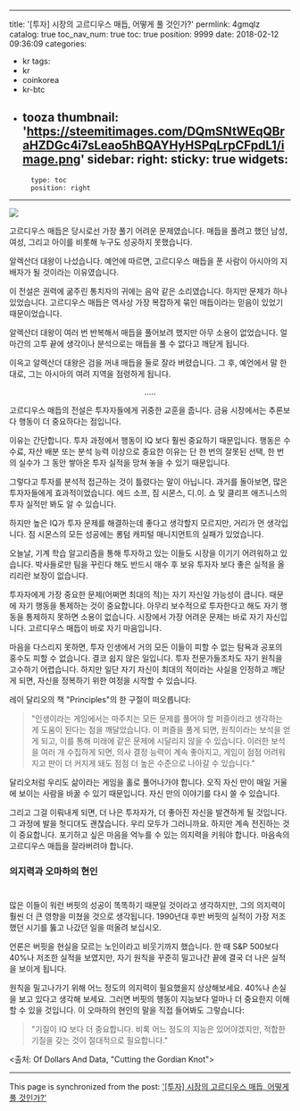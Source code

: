 
---
title: '[투자]  시장의 고르디우스 매듭, 어떻게 풀 것인가?'
permlink: 4gmqlz
catalog: true
toc_nav_num: true
toc: true
position: 9999
date: 2018-02-12 09:36:09
categories:
- kr
tags:
- kr
- coinkorea
- kr-btc
- tooza
thumbnail: 'https://steemitimages.com/DQmSNtWEqQBraHZDGc4i7sLeao5hBQAYHyHSPqLrpCFpdL1/image.png'
sidebar:
    right:
        sticky: true
widgets:
    -
        type: toc
        position: right
---


![](https://steemitimages.com/DQmSNtWEqQBraHZDGc4i7sLeao5hBQAYHyHSPqLrpCFpdL1/image.png)

고르디우스 매듭은 당시로선 가장 풀기 어려운 문제였습니다.  매듭을 풀려고 했던 남성, 여성, 그리고 아이를 비롯해 누구도 성공하지 못했습니다.  

알렉산더 대왕이 나섰습니다.  예언에 따르면, 고르디우스 매듭을 푼 사람이 아시아의 지배자가 될 것이라는 이유였습니다. 

이 전설은 권력에 굶주린 통치자의 귀에는 음악 같은 소리였습니다.  하지만 문제가 하나 있었습니다.  고르디우스 매듭은 역사상 가장 복잡하게 묶인 매듭이라는 믿음이 있었기 때문이었습니다. 

알렉산더 대왕이 여러 번 반복해서 매듭을 풀어보려 했지만 아무 소용이 없었습니다.  얼마간의 고투 끝에 생각이나 분석으로는 매듭을 풀 수 없다고 깨닫게 됩니다.

이윽고 알렉산더 대왕은 검을 꺼내 매듭을 둘로 잘라 버렸습니다.  그 후, 예언에서 말 한대로, 그는 아시아의 여려 지역을 점령하게 됩니다.

<center>
.....
</center>

고르디우스 매듭의 전설은 투자자들에게 귀중한 교훈을 줍니다.  금융 시장에서는 추론보다 행동이 더 중요하다는 점입니다. 

이유는 간단합니다.  투자 과정에서 행동이 IQ 보다 훨씬 중요하기 때문입니다.  행동은 수수료, 자산 배분 또는 분석 능력 이상으로 중요한 이유는 단 한 번의 잘못된 선택, 한 번의 실수가 그 동안 쌓아온 투자 실적을 망쳐 놓을 수 있기 때문입니다.

그렇다고 투자를 분석적 접근하는 것이 틀렸다는 말이 아닙니다.  과거를 돌아보면, 많은 투자자들에게 효과적이었습니다.  에드 소프, 짐 시몬스, 디.이. 쇼 및 클리프 애즈니스의 투자 실적만 봐도 알 수 있습니다.

하지만 높은 IQ가 투자 문제를 해결하는데 좋다고 생각할지 모르지만, 거리가 먼 생각입니다.  짐 시몬스의 모든 성공에는 롱텀 캐피털 매니지먼트의 실패가 있었습니다.

오늘날, 기계 학습 알고리즘을 통해 투자하고 있는 이들도 시장을 이기기 어려워하고 있습니다.  박사들로만 팀을 꾸린다 해도 반드시 매수 후 보유 투자자 보다 좋은 실적을 올리리란 보장이 없습니다. 

투자자에게 가장 중요한 문제(어쩌면 최대의 적)는 자기 자신일 가능성이 큽니다.  때문에 자기 행동을 통제하는 것이 중요합니다.  아무리 보수적으로 투자한다고 해도 자기 행동을 통제하지 못하면 소용이 없습니다.  시장에서 가장 어려운 문제는 바로 자기 자신입니다.  고르디우스 매듭이 바로 자기 마음입니다. 

마음을 다스리지 못하면, 투자 인생에서 거의 모든 이들이 피할 수 없는 탐욕과 공포의 홍수도 피할 수 없습니다. 결코 쉽지 않은 일입니다.  투자 전문가들조차도 자기 원칙을 고수하기 어렵습니다.  하지만 일단 자기 자신이 최대의 적이라는 사실을 인정하고 깨닫게 되면, 자신을 정복하기 위한 여정을 시작할 수 있습니다.

레이 달리오의 책 "Principles"의 한 구절이 떠오릅니다:

>"인생이라는 게임에서는 마주치는 모든 문제를 풀어야 할 퍼즐이라고 생각하는 게 도움이 된다는 점을 깨달았습니다.  이 퍼즐을 풀게 되면, 원칙이라는 보석을 얻게 되고, 이를 통해 미래에 같은 문제에 시달리지 않을 수 있습니다.  이러한 보석을 여러 개 수집하게 되면, 의사 결정 능력이 계속 좋아지고, 게임이 점점 어려워지고 판이 더 커지게 돼도 점점 더 높은 수준으로 나아갈 수 있습니다."

달리오처럼 우리도 삶이라는 게임을 홀로 풀어나가야 합니다.  오직 자신 만이 매일 거울에 보이는 사람을 바꿀 수 있기 때문입니다.  자신 만의 이야기를 다시 쓸 수 있습니다. 

그리고 그걸 이뤄내게 되면, 더 나은 투자자가, 더 좋아진 자신을 발견하게 될 것입니다.   그 과정에 발을 헛디뎌도 괜찮습니다.  우리 모두가 그러니까요.  하지만 계속 전진하는 것이 중요합니다. 포기하고 싶은 마음을 억누를 수 있는 의지력을 키워야 합니다.  마음속의 고르디우스 매듭을 잘라버려야 합니다.

### 의지력과 오마하의 현인
#
많은 이들이 워런 버핏의 성공이 똑똑하기 때문일 것이라고 생각하지만, 그의 의지력이 훨씬 더 큰 영향을 미쳤을 것으로 생각됩니다.  1990년대 후반 버핏의 실적이 가장 저조했던 시기를 뚫고 나갔던 일을 떠올려 보십시오.  

언론은 버핏을 현실을 모르는 노인이라고 비웃기까지 했습니다.  한 때 S&P 500보다 40%나 저조한 실적을 보였지만,  자기 원칙을 꾸준히 밀고나간 끝에 결국 더 나은 실적을 보이게 됩니다.

원칙을 밀고나가기 위해 어느 정도의 의지력이 필요했을지 상상해보세요.  40%나 손실을 보고 있다고 생각해 보세요.  그러면 버핏의 행동이 지능보다 얼마나 더 중요한지 이해할 수 있을 것입니다. 이 오마하의 현인의 말을 직접 들어봐도 그렇습니다:

>"기질이 IQ 보다 더 중요합니다.  비록 어느 정도의 지능은 있어야겠지만, 적합한 기질을 갖는 것이 절대적으로 필요합니다."

<출처: Of Dollars And Data, "Cutting the Gordian Knot">

- - -

This page is synchronized from the post: ['[투자]  시장의 고르디우스 매듭, 어떻게 풀 것인가?'](https://steemit.com/@pius.pius/4gmqlz)
